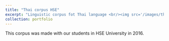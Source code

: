 ```yaml
---
title: "Thai corpus HSE"
excerpt: "Linguistic corpus fot Thai language <br/><img src='/images/thai.png'>"
collection: portfolio
---
```


This corpus was made with our students in HSE University in 2016. 
